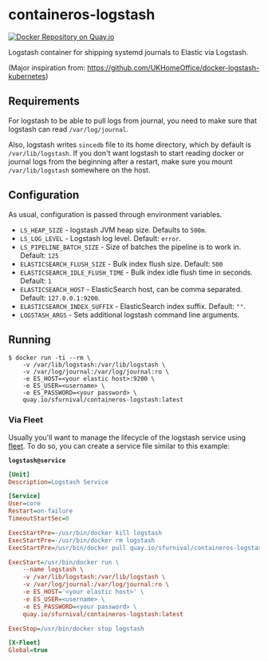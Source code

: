 # containeros-logstash

[![Docker Repository on Quay.io](https://quay.io/repository/sfurnival/containeros-logstash/status "Docker Repository on Quay.io")](https://quay.io/repository/sfurnival/containeros-logstash)

Logstash container for shipping systemd journals to Elastic via Logstash.

(Major inspiration from: https://github.com/UKHomeOffice/docker-logstash-kubernetes)

## Requirements

For logstash to be able to pull logs from journal, you need to make sure that
logstash can read `/var/log/journal`.

Also, logstash writes `sincedb` file to its home directory, which by default is
`/var/lib/logstash`. If you don't want logstash to start reading docker or
journal logs from the beginning after a restart, make sure you mount
`/var/lib/logstash` somewhere on the host.

## Configuration

As usual, configuration is passed through environment variables.

- `LS_HEAP_SIZE` - logstash JVM heap size. Defaults to `500m`.
- `LS_LOG_LEVEL` - Logstash log level. Default: `error`.
- `LS_PIPELINE_BATCH_SIZE` - Size of batches the pipeline is to work in. Default: `125`
- `ELASTICSEARCH_FLUSH_SIZE` - Bulk index flush size. Default: `500`
- `ELASTICSEARCH_IDLE_FLUSH_TIME` - Bulk index idle flush time in seconds. Default: `1`
- `ELASTICSEARCH_HOST` - ElasticSearch host, can be comma separated. Default: `127.0.0.1:9200`.
- `ELASTICSEARCH_INDEX_SUFFIX` - ElasticSearch index suffix. Default: `""`.
- `LOGSTASH_ARGS` - Sets additional logstash command line arguments.


## Running

```
$ docker run -ti --rm \
    -v /var/lib/logstash:/var/lib/logstash \
    -v /var/log/journal:/var/log/journal:ro \
    -e ES_HOST=<your elastic host>:9200 \
    -e ES_USER=<username> \
    -e ES_PASSWORD=<your password> \
    quay.io/sfurnival/containeros-logstash:latest
```

### Via Fleet

Usually you'll want to manage the lifecycle of the logstash service using
[fleet](https://github.com/coreos/fleet). To do so, you can create a service
file similar to this example:

**`logstash@service`**

``` ini
[Unit]
Description=Logstash Service

[Service]
User=core
Restart=on-failure
TimeoutStartSec=0

ExecStartPre=-/usr/bin/docker kill logstash
ExecStartPre=-/usr/bin/docker rm logstash
ExecStartPre=/usr/bin/docker pull quay.io/sfurnival/containeros-logstash:latest

ExecStart=/usr/bin/docker run \
    --name logstash \
    -v /var/lib/logstash:/var/lib/logstash \
    -v /var/log/journal:/var/log/journal:ro \
    -e ES_HOST='<your elastic host>' \
    -e ES_USER=<username> \
    -e ES_PASSWORD=<your password> \
    quay.io/sfurnival/containeros-logstash:latest

ExecStop=/usr/bin/docker stop logstash

[X-Fleet]
Global=true
```